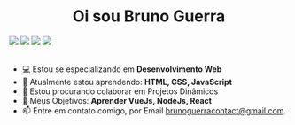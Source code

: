 <h1 align="center">Oi sou Bruno Guerra</h1>

<a href="brunoguerra.vercel.app"><img src="https://img.shields.io/badge/portolio-3f3f3f?style=for-the-badge&logo=vercel&logoColor=white"/></a>
<a href="https://github.com/brunorguerra/"><img src="https://img.shields.io/badge/GitHub-100000?style=for-the-badge&logo=github&logoColor=white"/></a>
<a href="https://www.linkedin.com/in/bruno-guerra-b657a0216/"><img src="https://img.shields.io/badge/LinkedIn-0077B5?style=for-the-badge&logo=linkedin&logoColor=white"/></a>
<a href="https://www.instagram.com/bruno.bernardees/"><img src="https://img.shields.io/badge/Instagram-E4405F?style=for-the-badge&logo=instagram&logoColor=white"/></a>
</br></br>
- 💻 Estou se especializando em <strong>Desenvolvimento Web</strong>
- 🌱 Atualmente estou aprendendo: <strong>HTML, CSS, JavaScript</strong>
- 🔎 Estou procurando colaborar em Projetos Dinâmicos
- 🚀 Meus Objetivos: <strong>Aprender VueJs, NodeJs, React</strong>
- 📫 Entre em contato comigo, por Email brunoguerracontact@gmail.com.



